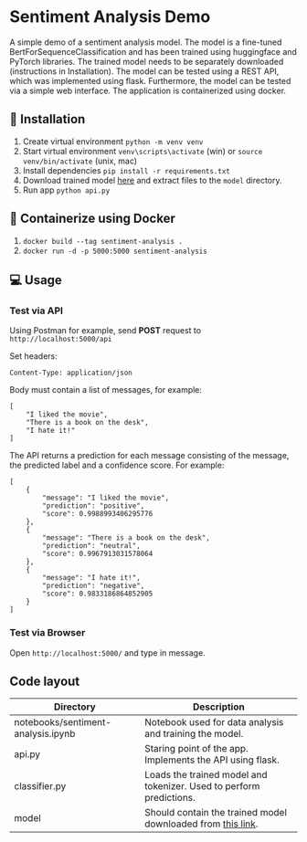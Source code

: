 # Sentiment Analysis Demo

A simple demo of a sentiment analysis model. The model is a fine-tuned BertForSequenceClassification and has been trained using huggingface and PyTorch libraries. The trained model needs to be separately downloaded (instructions in Installation). The model can be tested using a REST API, which was implemented using flask. Furthermore, the model can be tested via a simple web interface. The application is containerized using docker.

## :rocket: Installation

1. Create virtual environment `python -m venv venv`
2. Start virtual environment `venv\scripts\activate` (win) or `source venv/bin/activate` (unix, mac)
3. Install dependencies `pip install -r requirements.txt`
4. Download trained model [here](https://www.dropbox.com/s/6lqh70dkgwnvq4s/sentiment-analysis-model.zip?dl=0) and extract files to the  `model` directory.
5. Run app `python api.py`

## :whale: Containerize using Docker

1. `docker build --tag sentiment-analysis .`
2. `docker run -d -p 5000:5000 sentiment-analysis`

## :computer: Usage

### Test via API 

Using Postman for example, send **POST** request to `http://localhost:5000/api`

Set headers:
```
Content-Type: application/json
```
Body must contain a list of messages, for example:
```
[
    "I liked the movie",
    "There is a book on the desk",
    "I hate it!"
]
```
The API returns a prediction for each message consisting of the message, the predicted label and a confidence score. For example:

```
[
    {
        "message": "I liked the movie", 
        "prediction": "positive", 
        "score": 0.9988993406295776
    }, 
    {
        "message": "There is a book on the desk", 
        "prediction": "neutral", 
        "score": 0.9967913031578064
    }, 
    {
        "message": "I hate it!", 
        "prediction": "negative",
        "score": 0.9833186864852905
    }
]
```

### Test via Browser 

Open `http://localhost:5000/` and type in message.

## Code layout

| Directory | Description |
| --- | --- |
| notebooks/sentiment-analysis.ipynb | Notebook used for data analysis and training the model. |
| api.py | Staring point of the app. Implements the API using flask. |
| classifier.py | Loads the trained model and tokenizer. Used to perform predictions. |
| model | Should contain the trained model downloaded from [this link](https://www.dropbox.com/s/6lqh70dkgwnvq4s/sentiment-analysis-model.zip?dl=0). |

